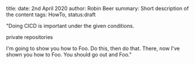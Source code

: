 title: 
date: 2nd April 2020
author: Robin Beer
summary: Short description of the content
tags: HowTo, 
status:draft

"Doing CICD is important under the given conditions.

private repositories

I'm going to show you how to Foo.
Do this, then do that.
There, now I've shown you how to Foo.
You should go out and Foo."